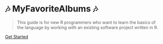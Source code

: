 <!-- _coverpage.md -->

# :notes: **MyFavoriteAlbums** :notes:

> This guide is for new R programmers who want to learn the basics of the language by working with an existing software project written in R.

[Get Started](#home-page)
